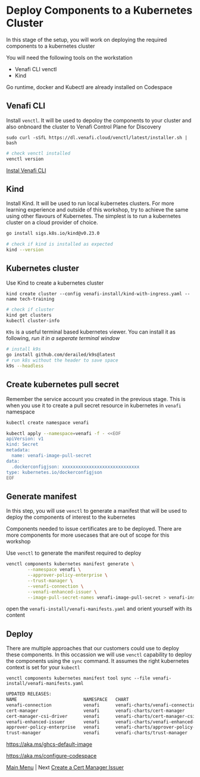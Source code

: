 # Deploy Components to a Kubernetes Cluster

In this stage of the setup, you will work on deploying the required components to a kubernetes cluster

You will need the following tools on the workstation 

- Venafi CLI venctl
- Kind

Go runtime, docker and Kubectl are already installed on Codespace


## Venafi CLI

Install `venctl`. It will be used to depoloy the components to your cluster and also onbnoard the cluster to Venafi Control Plane for Discovery

```
sudo curl -sSfL https://dl.venafi.cloud/venctl/latest/installer.sh | bash
```

```bash
# check venctl installed
venctl version
```

[Instal Venafi CLI](https://docs.venafi.cloud/vaas/venctl/t-venctl-install/)

## Kind

Install Kind. It will be used to run local kubernetes clusters. For more learning experience and outside of this workshop, try to achieve the same using other flavours of Kubernetes. The simplest is to run a kubernetes cluster on a cloud provider of choice. 

```bash
go install sigs.k8s.io/kind@v0.23.0
```

```bash
# check if kind is installed as expected
kind --version
```

## Kubernetes cluster

Use Kind to create a kubernetes cluster 

```
kind create cluster --config venafi-install/kind-with-ingress.yaml --name tech-training
```

```bash
# check if cluster 
kind get clusters 
kubectl cluster-info
```

`K9s` is a useful terminal based kubernetes viewer. You can install it as following, *run it in a seperate terminal window*

```bash
# install k9s
go install github.com/derailed/k9s@latest
# run k8s without the header to save space
k9s --headless
```

## Create kubernetes pull secret

Remember the service account you created in the previous stage. This is when you use it to create a pull secret resource in kubernetes in `venafi` namespace

```bash
kubectl create namespace venafi

kubectl apply --namespace=venafi -f - <<EOF
apiVersion: v1
kind: Secret
metadata:
  name: venafi-image-pull-secret
data:
  .dockerconfigjson: xxxxxxxxxxxxxxxxxxxxxxxxxxxxx
type: kubernetes.io/dockerconfigjson
EOF
```


## Generate manifest

In this step, you will use `venctl` to generate a manifest that will be used to deploy the components of interest to the kubernetes

Components needed to issue certificates are to be deployed. There are more components for more usecases that are out of scope for this workshop 

Use `venctl` to generate the manifest required to deploy

```bash
venctl components kubernetes manifest generate \
        --namespace venafi \
        --approver-policy-enterprise \
        --trust-manager \
        --venafi-connection \
        --venafi-enhanced-issuer \
        --image-pull-secret-names venafi-image-pull-secret > venafi-install/venafi-manifests.yaml
```

open the `venafi-install/venafi-manifests.yaml` and orient yourself with its content



## Deploy

There are multiple approaches that our customers could use to deploy these components. In this occassion we will use `venctl` capability to deploy the components using the `sync` command. It assumes the right kubernetes context is set for your `kubectl`

```
venctl components kubernetes manifest tool sync --file venafi-install/venafi-manifests.yaml
```


```bash
UPDATED RELEASES:
NAME                         NAMESPACE   CHART                                      VERSION   DURATION
venafi-connection            venafi      venafi-charts/venafi-connection            v0.1.0          2s
cert-manager                 venafi      venafi-charts/cert-manager                 v1.14.5      1m51s
cert-manager-csi-driver      venafi      venafi-charts/cert-manager-csi-driver      v0.8.1          3s
venafi-enhanced-issuer       venafi      venafi-charts/venafi-enhanced-issuer       v0.14.0        23s
approver-policy-enterprise   venafi      venafi-charts/approver-policy-enterprise   v0.17.0        23s
trust-manager                venafi      venafi-charts/trust-manager                v0.10.0        17 
```



https://aka.ms/ghcs-default-image

https://aka.ms/configure-codespace

[Main Menu](../README.md) | Next [Create a Cert Manager Issuer](README3.md)